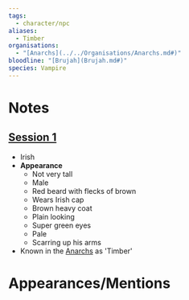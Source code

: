 ```yaml
---
tags:
  - character/npc
aliases:
  - Timber
organisations:
  - "[Anarchs](../../Organisations/Anarchs.md#)"
bloodline: "[Brujah](Brujah.md#)"
species: Vampire
---
```

# Notes
## [Session 1](../../Sessions/Session%201.md#)
* Irish
* **Appearance**
	* Not very tall
	* Male
	* Red beard with flecks of brown
	* Wears Irish cap
	* Brown heavy coat
	* Plain looking
	* Super green eyes
	* Pale
	* Scarring up his arms
* Known in the [Anarchs](../../Organisations/Anarchs.md#) as 'Timber'

# Appearances/Mentions

